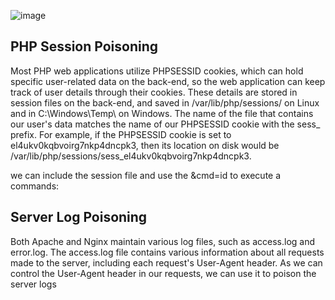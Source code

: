 ![image](https://github.com/user-attachments/assets/a75d16d6-4bad-4dc8-8b13-076f5888f71b)

## PHP Session Poisoning
Most PHP web applications utilize PHPSESSID cookies, which can hold specific user-related data on the back-end, so the web application can keep track of user details through their cookies. These details are stored in session files on the back-end, and saved in /var/lib/php/sessions/ on Linux and in C:\Windows\Temp\ on Windows. The name of the file that contains our user's data matches the name of our PHPSESSID cookie with the sess_ prefix. For example, if the PHPSESSID cookie is set to el4ukv0kqbvoirg7nkp4dncpk3, then its location on disk would be /var/lib/php/sessions/sess_el4ukv0kqbvoirg7nkp4dncpk3.

we can include the session file and use the &cmd=id to execute a commands: 

## Server Log Poisoning
Both Apache and Nginx maintain various log files, such as access.log and error.log. The access.log file contains various information about all requests made to the server, including each request's User-Agent header. As we can control the User-Agent header in our requests, we can use it to poison the server logs
